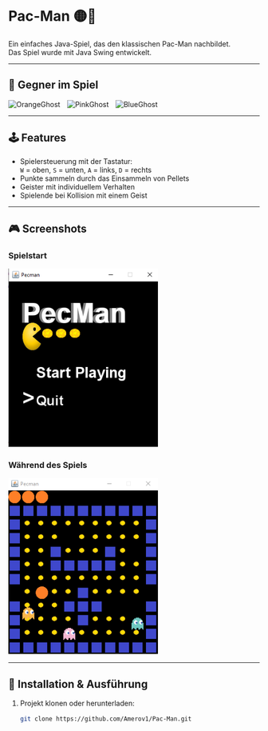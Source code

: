 # Pac-Man 🟡👻

Ein einfaches Java-Spiel, das den klassischen Pac-Man nachbildet.  
Das Spiel wurde mit Java Swing entwickelt.

---

## 👻 Gegner im Spiel

<img src="src/pacman/orangeGhost.png" alt="OrangeGhost" width="50" style="margin-right:10px;"/>
<img src="src/pacman/pinkGhost.png" alt="PinkGhost" width="50" style="margin-right:10px;"/>
<img src="src/pacman/blueGhost.png" alt="BlueGhost" width="50"/>

---

## 🕹 Features

- Spielersteuerung mit der Tastatur:  
  `W` = oben, `S` = unten, `A` = links, `D` = rechts
- Punkte sammeln durch das Einsammeln von Pellets
- Geister mit individuellem Verhalten
- Spielende bei Kollision mit einem Geist

---

## 🎮 Screenshots

### Spielstart
<img src="src/pacman/start.png" alt="Startscreen" width="300"/>

### Während des Spiels
<img src="src/pacman/playing.png" alt="Gameplay" width="300"/>

---

## 🚀 Installation & Ausführung

1. Projekt klonen oder herunterladen:
   ```bash
   git clone https://github.com/Amerov1/Pac-Man.git
